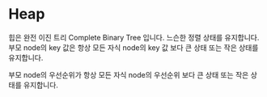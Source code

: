 # Heap
힙은 완전 이진 트리 Complete Binary Tree 입니다.
느슨한 정렬 상태를 유지합니다.
부모 node의 key 값은 항상 모든 자식 node의 key 값 보다 큰 상태 또는 작은 상태를 유지합니다.

부모 node의 우선순위가 항상 모든 자식 node의 우선순위 보다 큰 상태 또는 작은 상태를 유지합니다.

